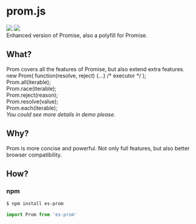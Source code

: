 # prom.js
![](https://img.shields.io/badge/version-1.0.1-brightgreen.svg) ![](https://img.shields.io/badge/author-Alley%20Luo-blue.svg)<br>
Enhanced version of Promise, also a polyfill for Promise.

## What?
Prom covers all the features of Promise, but also extend extra features.<br>
new Prom( function(resolve, reject) {...} /* executor */  );<br>
Prom.all(iterable);<br>
Prom.race(iterable);<br>
Prom.reject(reason);<br>
Prom.resolve(value);<br>
Prom.each(iterable);<br>
<i>You could see more details in demo please.</i><br>
## Why?
Prom is more concise and powerful. Not only full features, but also better browser compatibility.
## How?
### npm
```bash
$ npm install es-prom
```
```javascript
import Prom from 'es-prom'
```
### <script>
```bash
<script src="dist/prom.js"></script>
```
